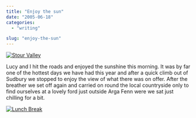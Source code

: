 ```yaml
---
title: "Enjoy the sun"
date: "2005-06-18"
categories: 
  - "writing"

slug: "enjoy-the-sun"
---
```


[![Stour Valley](/images/20085671_43cb8b8525_m.jpg)](http://www.flickr.com/photos/funkylarma/20085671/ "Stour Valley")

Lucy and I hit the roads and enjoyed the sunshine this morning. It was by far one of the hottest days we have had this year and after a quick climb out of Sudbury we stopped to enjoy the view of what there was on offer. After the breather we set off again and carried on round the local countryside only to find ourselves at a lovely ford just outside Arga Fenn were we sat just chilling for a bit.

[![Lunch Break](/images/20085670_859943e59a_m.jpg)](http://www.flickr.com/photos/funkylarma/20085670/ "Lunch Break")
